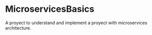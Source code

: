 # MicroservicesBasics
A proyect to understand and implement a proyect with microservices architecture.
